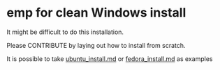 # emp for clean Windows install

It might be difficult to do this installation.

Please CONTRIBUTE by laying out how to install from scratch.

It is possible to take
[ubuntu_install.md](https://github.com/kootenpv/emp/blob/master/ubuntu_install.md)
or
[fedora_install.md](https://github.com/kootenpv/emp/blob/master/ubuntu_install.md)
as examples
